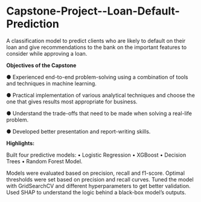 # Capstone-Project--Loan-Default-Prediction

A classification model to predict clients who are likely to default on their loan and give recommendations to the bank on the important features to consider while approving a loan.

**Objectives of the Capstone**
 
  ●  Experienced end-to-end problem-solving using a combination of tools and techniques in machine learning.
  
  ●  Practical implementation of various analytical techniques and choose the one that gives results most appropriate for business.
  
  ●  Understand the trade-offs that need to be made when solving a real-life problem.
  
  ●  Developed better presentation and report-writing skills.

  
  **Highlights:**
  
Built four predictive models: • Logistic Regression • XGBoost • Decision Trees • Random Forest Model. 

Models were evaluated based on precision, recall and f1-score. Optimal thresholds were set based on precision and recall curves. Tuned the model with GridSearchCV and different hyperparameters to get better validation. Used SHAP to understand the logic behind a black-box model’s outputs.
